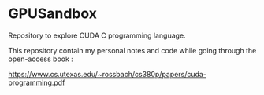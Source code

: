 # GPUSandbox

Repository to explore CUDA C programming language. 

This repository contain my personal notes and code while going through the open-access book : 

https://www.cs.utexas.edu/~rossbach/cs380p/papers/cuda-programming.pdf




